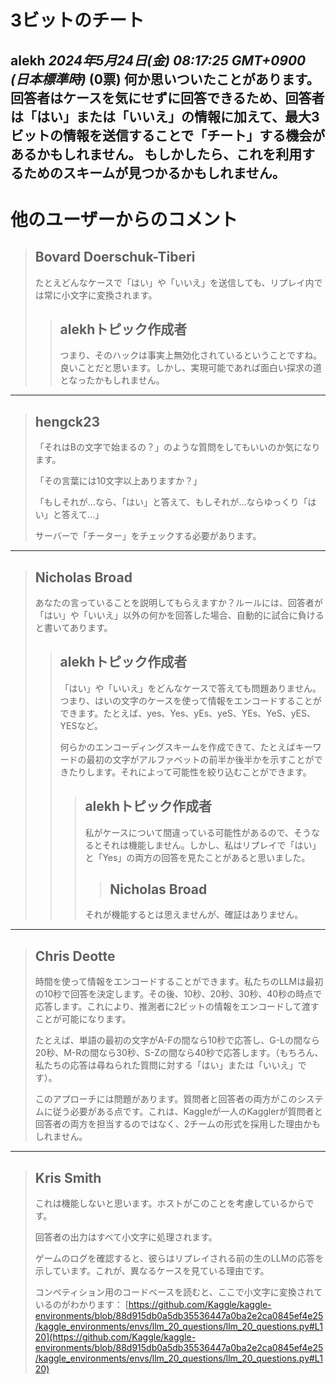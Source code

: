 # 3ビットのチート
**alekh** *2024年5月24日(金) 08:17:25 GMT+0900 (日本標準時)* (0票)
何か思いついたことがあります。回答者はケースを気にせずに回答できるため、回答者は「はい」または「いいえ」の情報に加えて、最大3ビットの情報を送信することで「チート」する機会があるかもしれません。
もしかしたら、これを利用するためのスキームが見つかるかもしれません。
---
# 他のユーザーからのコメント
> ## Bovard Doerschuk-Tiberi
> 
> たとえどんなケースで「はい」や「いいえ」を送信しても、リプレイ内では常に小文字に変換されます。
> 
> > ## alekhトピック作成者
> > 
> > つまり、そのハックは事実上無効化されているということですね。良いことだと思います。しかし、実現可能であれば面白い探求の道となったかもしれません。
> > 
> > 
---
> ## hengck23
> 
> 「それはBの文字で始まるの？」のような質問をしてもいいのか気になります。
> 
> 「その言葉には10文字以上ありますか？」
> 
> 「もしそれが…なら、「はい」と答えて、もしそれが…ならゆっくり「はい」と答えて…」
> 
> サーバーで「チーター」をチェックする必要があります。
> 
> 
---
> ## Nicholas Broad
> 
> あなたの言っていることを説明してもらえますか？ルールには、回答者が「はい」や「いいえ」以外の何かを回答した場合、自動的に試合に負けると書いてあります。
> 
> > ## alekhトピック作成者
> > 
> > 「はい」や「いいえ」をどんなケースで答えても問題ありません。つまり、はいの文字のケースを使って情報をエンコードすることができます。たとえば、yes、Yes、yEs、yeS、YEs、YeS、yES、YESなど。
> > 
> > 何らかのエンコーディングスキームを作成できて、たとえばキーワードの最初の文字がアルファベットの前半か後半かを示すことができたりします。それによって可能性を絞り込むことができます。
> > 
> > 
> > > ## alekhトピック作成者
> > > 
> > > 私がケースについて間違っている可能性があるので、そうなるとそれは機能しません。しかし、私はリプレイで「はい」と「Yes」の両方の回答を見たことがあると思いました。
> > > 
> > > 
> > > > ## Nicholas Broad
> > > > 
> > > それが機能するとは思えませんが、確証はありません。
> > > 
> > > 
---
> ## Chris Deotte
> 
> 時間を使って情報をエンコードすることができます。私たちのLLMは最初の10秒で回答を決定します。その後、10秒、20秒、30秒、40秒の時点で応答します。これにより、推測者に2ビットの情報をエンコードして渡すことが可能になります。
> 
> たとえば、単語の最初の文字がA-Fの間なら10秒で応答し、G-Lの間なら20秒、M-Rの間なら30秒、S-Zの間なら40秒で応答します。（もちろん、私たちの応答は尋ねられた質問に対する「はい」または「いいえ」です）。
> 
> このアプローチには問題があります。質問者と回答者の両方がこのシステムに従う必要がある点です。これは、Kaggleが一人のKagglerが質問者と回答者の両方を担当するのではなく、2チームの形式を採用した理由かもしれません。
> 
> 
---
> ## Kris Smith
> 
> これは機能しないと思います。ホストがこのことを考慮しているからです。
> 
> 回答者の出力はすべて小文字に処理されます。
> 
> ゲームのログを確認すると、彼らはリプレイされる前の生のLLMの応答を示しています。これが、異なるケースを見ている理由です。
> 
> コンペティション用のコードベースを読むと、ここで小文字に変換されているのがわかります：
> [https://github.com/Kaggle/kaggle-environments/blob/88d915db0a5db35536447a0ba2e2ca0845ef4e25/kaggle_environments/envs/llm_20_questions/llm_20_questions.py#L120](https://github.com/Kaggle/kaggle-environments/blob/88d915db0a5db35536447a0ba2e2ca0845ef4e25/kaggle_environments/envs/llm_20_questions/llm_20_questions.py#L120)
